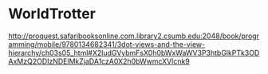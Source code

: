 # WorldTrotter
http://proquest.safaribooksonline.com.library2.csumb.edu:2048/book/programming/mobile/9780134682341/3dot-views-and-the-view-hierarchy/ch03s05_html#X2ludGVybmFsX0h0bWxWaWV3P3htbGlkPTk3ODAxMzQ2ODIzNDElMkZjaDA1czA0X2h0bWwmcXVlcnk9
